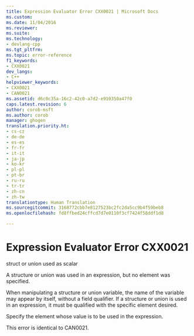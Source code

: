 ```yaml
---
title: Expression Evaluator Error CXX0021 | Microsoft Docs
ms.custom: 
ms.date: 11/04/2016
ms.reviewer: 
ms.suite: 
ms.technology:
- devlang-cpp
ms.tgt_pltfrm: 
ms.topic: error-reference
f1_keywords:
- CXX0021
dev_langs:
- C++
helpviewer_keywords:
- CXX0021
- CAN0021
ms.assetid: d6c0c35a-16c2-42c0-a7d2-e910350a47f0
caps.latest.revision: 6
author: corob-msft
ms.author: corob
manager: ghogen
translation.priority.ht:
- cs-cz
- de-de
- es-es
- fr-fr
- it-it
- ja-jp
- ko-kr
- pl-pl
- pt-br
- ru-ru
- tr-tr
- zh-cn
- zh-tw
translationtype: Human Translation
ms.sourcegitcommit: 3168772cbb7e8127523bc2fc2da5cc9b4f59beb8
ms.openlocfilehash: fd8ffbed24cffcd7d7e0110f3cf7424f58ddf1d8

---
```

# Expression Evaluator Error CXX0021
struct or union used as scalar  
  
 A structure or union was used in an expression, but no element was specified.  
  
 When manipulating a structure or union variable, the name of the variable may appear by itself, without a field qualifier. If a structure or union is used in an expression, it must be qualified with the specific element desired.  
  
 Specify the element whose value is to be used in the expression.  
  
 This error is identical to CAN0021.


<!--HONumber=Jan17_HO2-->


